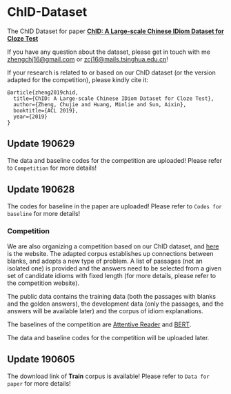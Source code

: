 # ChID-Dataset
The ChID Dataset for paper **[ChID: A Large-scale Chinese IDiom Dataset for Cloze Test](https://arxiv.org/abs/1906.01265)**

If you have any question about the dataset, please get in touch with me zhengchj16@gmail.com or zcj16@mails.tsinghua.edu.cn!

If your research is related to or based on our ChID dataset (or the version adapted for the competition), please kindly cite it:

```
@article{zheng2019chid,
  title={ChID: A Large-scale Chinese IDiom Dataset for Cloze Test},
  author={Zheng, Chujie and Huang, Minlie and Sun, Aixin},
  booktitle={ACL 2019},  
  year={2019}
}
```

## Update 190629

The data and baseline codes for the competition are uploaded! Please refer to `Competition` for more details!

## Update 190628

The codes for baseline in the paper are uploaded! Please refer to `Codes for baseline` for more details!

### Competition

We are also organizing a competition based on our ChID dataset, and [here](https://biendata.com/competition/idiom/) is the website. The adapted corpus establishes up connections between blanks, and adopts a new type of problem. A list of passages (not an isolated one) is provided and the answers need to be selected from a given set of candidate idioms with fixed length (for more details, please refer to the competition website). 

The public data contains the training data (both the passages with blanks and the golden answers), the development data (only the passages, and the answers will be available later) and the corpus of idiom explanations.

The baselines of the competition are [Attentive Reader](https://arxiv.org/abs/1506.03340) and [BERT](https://arxiv.org/abs/1810.04805).

The data and baseline codes for the competition will be uploaded later.

## Update 190605

The download link of **Train** corpus is available! Please refer to `Data for paper` for more details!
